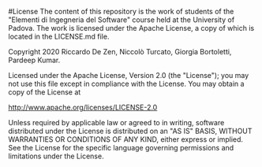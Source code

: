 #License
The content of this repository is the work of students of the "Elementi di Ingegneria del Software" course held at the University of Padova.
The work is licensed under the Apache License, a copy of which is located in the LICENSE.md file.

Copyright 2020 Riccardo De Zen, Niccolò Turcato, Giorgia Bortoletti, Pardeep Kumar.

Licensed under the Apache License, Version 2.0 (the "License"); you may not use this file except in compliance with the License. You may obtain a copy of the License at

   http://www.apache.org/licenses/LICENSE-2.0

Unless required by applicable law or agreed to in writing, software distributed under the License is distributed on an "AS IS" BASIS, WITHOUT WARRANTIES OR CONDITIONS OF ANY KIND, either express or implied. See the License for the specific language governing permissions and limitations under the License.
